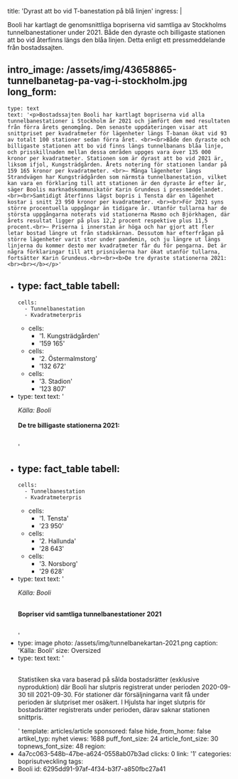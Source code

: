 title: 'Dyrast att bo vid T-banestation på blå linjen'
ingress: |
  <p>Booli har kartlagt de genomsnittliga bopriserna vid samtliga av Stockholms tunnelbanestationer under 2021. Både den dyraste och billigaste stationen att bo vid återfinns längs den blåa linjen. Detta enligt ett pressmeddelande från bostadssajten.
  </p>
  
intro_image: /assets/img/43658865-tunnelbanetag-pa-vag-i-stockholm.jpg
long_form:
  -
    type: text
    text: '<p>Bostadssajten Booli har kartlagt bopriserna vid alla tunnelbanestationer i Stockholm år 2021 och jämfört dem med resultaten från förra årets genomgång. Den senaste uppdateringen visar att snittpriset per kvadratmeter för lägenheter längs T-banan ökat vid 93 av totalt 100 stationer sedan förra året. <br><br>Både den dyraste och billigaste stationen att bo vid finns längs tunnelbanans blåa linje, och prisskillnaden mellan dessa områden uppges vara över 135 000 kronor per kvadratmeter. Stationen som är dyrast att bo vid 2021 är, liksom ifjol, Kungsträdgården. Årets notering för stationen landar på 159 165 kronor per kvadratmeter. <br>– Många lägenheter längs Strandvägen har Kungsträdgården som närmsta tunnelbanestation, vilket kan vara en förklaring till att stationen är den dyraste år efter år, säger Boolis marknadskommunikatör Karin Grundeus i pressmeddelandet.<br><br>Samtidigt återfinns lägst bopris i Tensta där en lägenhet kostar i snitt 23 950 kronor per kvadratmeter. <br><br>För 2021 syns större procentuella uppgångar än tidigare år. Utanför tullarna har de största uppgångarna noterats vid stationerna Masmo och Björkhagen, där årets resultat ligger på plus 12,2 procent respektive plus 11,5 procent.<br>– Priserna i innerstan är höga och har gjort att fler letar bostad längre ut från stadskärnan. Dessutom har efterfrågan på större lägenheter varit stor under pandemin, och ju längre ut längs linjerna du kommer desto mer kvadratmeter får du för pengarna. Det är några förklaringar till att prisnivåerna har ökat utanför tullarna, fortsätter Karin Grundeus.<br><br><b>De tre dyraste stationerna 2021:<br><br></b></p>'
  -
    type: fact_table
    tabell:
      -
        cells:
          - Tunnelbanestation
          - Kvadratmeterpris
      -
        cells:
          - '1. Kungsträdgården'
          - '159 165'
      -
        cells:
          - '2. Östermalmstorg'
          - '132 672'
      -
        cells:
          - '3. Stadion'
          - '123 807'
  -
    type: text
    text: '<p><i>Källa: Booli<br></i><br><b>De tre billigaste stationerna 2021:<br><br></b></p>'
  -
    type: fact_table
    tabell:
      -
        cells:
          - Tunnelbanestation
          - Kvadratmeterpris
      -
        cells:
          - '1. Tensta'
          - '23 950'
      -
        cells:
          - '2. Hallunda'
          - '28 643'
      -
        cells:
          - '3. Norsborg'
          - '29 628'
  -
    type: text
    text: '<p><i>Källa: Booli<br><br></i></p><p><b>Bopriser vid samtliga tunnelbanestationer 2021<br><br></b></p>'
  -
    type: image
    photo: /assets/img/tunnelbanekartan-2021.png
    caption: 'Källa: Booli'
    size: Oversized
  -
    type: text
    text: '<p><br>Statistiken ska vara baserad på sålda bostadsrätter (exklusive nyproduktion) där Booli har slutpris registrerat under perioden 2020-09-30 till 2021-09-30. För stationer där försäljningarna varit få under perioden är slutpriset mer osäkert. I Hjulsta har inget slutpris för bostadsrätter registrerats under perioden, därav saknar stationen snittpris.<br></p>'
template: articles/article
sponsored: false
hide_from_home: false
artikel_typ: nyhet
views: 1688
puff_font_size: 24
article_font_size: 30
topnews_font_size: 48
region:
  - 4a7cc063-548b-47be-a624-0558ab07b3ad
clicks: 0
link: '1'
categories: boprisutveckling
tags:
  - Booli
id: 6295dd91-97af-4f34-b3f7-a850fbc27a41
